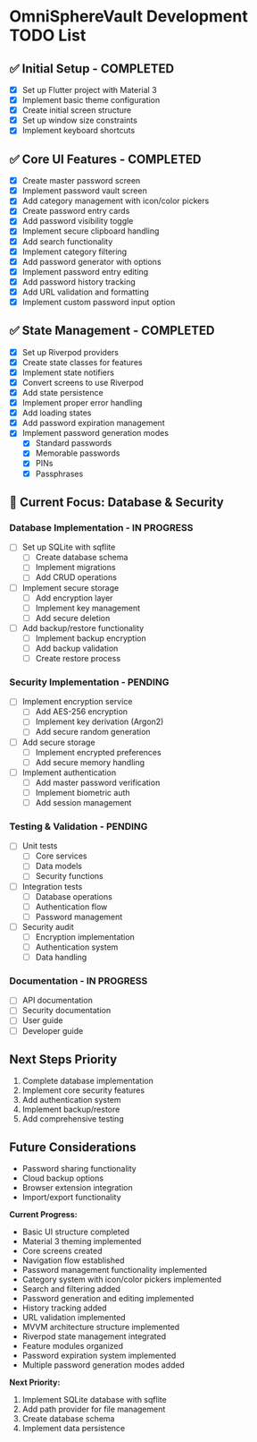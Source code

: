 # **OmniSphereVault Development TODO List**

## **✅ Initial Setup - COMPLETED**
- [x] Set up Flutter project with Material 3
- [x] Implement basic theme configuration
- [x] Create initial screen structure
- [x] Set up window size constraints
- [x] Implement keyboard shortcuts

## **✅ Core UI Features - COMPLETED**
- [x] Create master password screen
- [x] Implement password vault screen
- [x] Add category management with icon/color pickers
- [x] Create password entry cards
- [x] Add password visibility toggle
- [x] Implement secure clipboard handling
- [x] Add search functionality
- [x] Implement category filtering
- [x] Add password generator with options
- [x] Implement password entry editing
- [x] Add password history tracking
- [x] Add URL validation and formatting
- [x] Implement custom password input option

## **✅ State Management - COMPLETED**
- [x] Set up Riverpod providers
- [x] Create state classes for features
- [x] Implement state notifiers
- [x] Convert screens to use Riverpod
- [x] Add state persistence
- [x] Implement proper error handling
- [x] Add loading states
- [x] Add password expiration management
- [x] Implement password generation modes
  - [x] Standard passwords
  - [x] Memorable passwords
  - [x] PINs
  - [x] Passphrases

## **🔄 Current Focus: Database & Security**

### **Database Implementation - IN PROGRESS**
- [ ] Set up SQLite with sqflite
  - [ ] Create database schema
  - [ ] Implement migrations
  - [ ] Add CRUD operations
- [ ] Implement secure storage
  - [ ] Add encryption layer
  - [ ] Implement key management
  - [ ] Add secure deletion
- [ ] Add backup/restore functionality
  - [ ] Implement backup encryption
  - [ ] Add backup validation
  - [ ] Create restore process

### **Security Implementation - PENDING**
- [ ] Implement encryption service
  - [ ] Add AES-256 encryption
  - [ ] Implement key derivation (Argon2)
  - [ ] Add secure random generation
- [ ] Add secure storage
  - [ ] Implement encrypted preferences
  - [ ] Add secure memory handling
- [ ] Implement authentication
  - [ ] Add master password verification
  - [ ] Implement biometric auth
  - [ ] Add session management

### **Testing & Validation - PENDING**
- [ ] Unit tests
  - [ ] Core services
  - [ ] Data models
  - [ ] Security functions
- [ ] Integration tests
  - [ ] Database operations
  - [ ] Authentication flow
  - [ ] Password management
- [ ] Security audit
  - [ ] Encryption implementation
  - [ ] Authentication system
  - [ ] Data handling

### **Documentation - IN PROGRESS**
- [ ] API documentation
- [ ] Security documentation
- [ ] User guide
- [ ] Developer guide

## **Next Steps Priority**
1. Complete database implementation
2. Implement core security features
3. Add authentication system
4. Implement backup/restore
5. Add comprehensive testing

## **Future Considerations**
- Password sharing functionality
- Cloud backup options
- Browser extension integration
- Import/export functionality

**Current Progress:**
- Basic UI structure completed
- Material 3 theming implemented
- Core screens created
- Navigation flow established
- Password management functionality implemented
- Category system with icon/color pickers implemented
- Search and filtering added
- Password generation and editing implemented
- History tracking added
- URL validation implemented
- MVVM architecture structure implemented
- Riverpod state management integrated
- Feature modules organized
- Password expiration system implemented
- Multiple password generation modes added

**Next Priority:**
1. Implement SQLite database with sqflite
2. Add path provider for file management
3. Create database schema
4. Implement data persistence